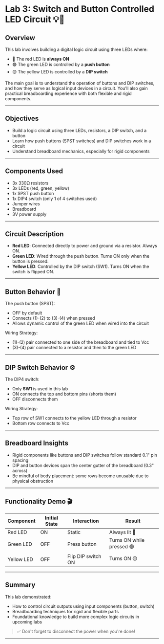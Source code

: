 # Lab 3: Switch and Button Controlled LED Circuit 💡🔘

## Overview

This lab involves building a digital logic circuit using three LEDs where:

- 🔴 The red LED is **always ON**
- 🟢 The green LED is controlled by a **push button**
- 🟡 The yellow LED is controlled by a **DIP switch**

The main goal is to understand the operation of buttons and DIP switches, and how they serve as logical input devices in a circuit. You'll also gain practical breadboarding experience with both flexible and rigid components.

---

## Objectives

- Build a logic circuit using three LEDs, resistors, a DIP switch, and a button
- Learn how push buttons (SPST switches) and DIP switches work in a circuit
- Understand breadboard mechanics, especially for rigid components

---

## Components Used

- 3x 330Ω resistors
- 3x LEDs (red, green, yellow)
- 1x SPST push button
- 1x DIP4 switch (only 1 of 4 switches used)
- Jumper wires
- Breadboard
- 3V power supply

---

## Circuit Description

- **Red LED**: Connected directly to power and ground via a resistor. Always ON.
- **Green LED**: Wired through the push button. Turns ON only when the button is pressed.
- **Yellow LED**: Controlled by the DIP switch (SW1). Turns ON when the switch is flipped ON.

---

## Button Behavior 🔘

The push button (SPST):

- OFF by default
- Connects (1)-(2) to (3)-(4) when pressed
- Allows dynamic control of the green LED when wired into the circuit

Wiring Strategy:
- (1)-(2) pair connected to one side of the breadboard and tied to Vcc
- (3)-(4) pair connected to a resistor and then to the green LED

---

## DIP Switch Behavior ⚙️

The DIP4 switch:

- Only **SW1** is used in this lab
- ON connects the top and bottom pins (shorts them)
- OFF disconnects them

Wiring Strategy:
- Top row of SW1 connects to the yellow LED through a resistor
- Bottom row connects to Vcc

---

## Breadboard Insights

- Rigid components like buttons and DIP switches follow standard 0.1" pin spacing
- DIP and button devices span the center gutter of the breadboard (0.3" across)
- Be mindful of body placement: some rows become unusable due to physical obstruction

---

## Functionality Demo 🎬

| Component        | Initial State | Interaction           | Result               |
|------------------|---------------|------------------------|-----------------------|
| Red LED          | ON            | Static                 | Always lit 🔴        |
| Green LED        | OFF           | Press button           | Turns ON while pressed 🟢 |
| Yellow LED       | OFF           | Flip DIP switch ON     | Turns ON 🟡           |

---

## Summary

This lab demonstrated:

- How to control circuit outputs using input components (button, switch)
- Breadboarding techniques for rigid and flexible parts
- Foundational knowledge to build more complex logic circuits in upcoming labs

> ✅ Don't forget to disconnect the power when you're done!

---

